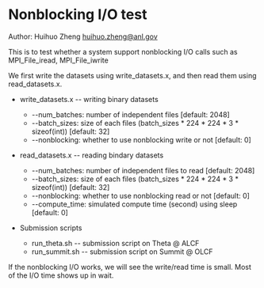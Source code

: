 # Nonblocking I/O test
Author: Huihuo Zheng <huihuo.zheng@anl.gov>

This is to test whether a system support nonblocking I/O calls such as MPI_File_iread, MPI_File_iwrite

We first write the datasets using write_datasets.x, and then read them using read_datasets.x. 

* write_datasets.x  -- writing binary datasets 
   - --num_batches: number of independent files [default: 2048]
   - --batch_sizes: size of each files (batch_sizes * 224 * 224 * 3 * sizeof(int)) [default: 32]
   - --nonblocking: whether to use nonblocking write or not [default: 0]

* read_datasets.x -- reading bindary datasets
   - --num_batches: number of independent files to read [default: 2048]
   - --batch_sizes: size of each files (batch_sizes * 224 * 224 * 3 * sizeof(int)) [default: 32]
   - --nonblocking: whether to use nonblocking read or not [default: 0]
   - --compute_time: simulated compute time (second) using sleep [default: 0]

* Submission scripts
   - run_theta.sh -- submission script on Theta @ ALCF
   - run_summit.sh -- submission script on Summit @ OLCF


If the nonblocking I/O works, we will see the write/read time is small. Most of the I/O time shows up in wait. 
